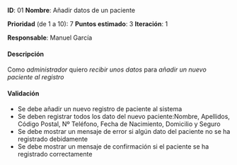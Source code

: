 **ID**: 01
**Nombre**: Añadir datos de un paciente

**Prioridad** (de 1 a 10): 7
**Puntos estimado**: 3
**Iteración**: 1

**Responsable**: Manuel García

#### Descripción

Como *administrador* quiero *recibir unos datos* para *añadir un nuevo paciente al registro*

#### Validación

* Se debe añadir un nuevo registro de paciente al sistema
* Se deben registrar todos los dato del nuevo paciente:Nombre, Apellidos, Código Postal, Nº Teléfono, Fecha de Nacimiento, Domicilio y Seguro
* Se debe mostrar un mensaje de error si algún dato del paciente no se ha registrado debidamente
* Se debe mostrar un mensaje de confirmación si el paciente se ha registrado correctamente